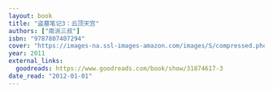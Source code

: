 ```yaml
---
layout: book
title: "盗墓笔记3：云顶天宫"
authors: ["南派三叔"]
isbn: "9787807407294"
cover: "https://images-na.ssl-images-amazon.com/images/S/compressed.photo.goodreads.com/books/1473296133i/31874617.jpg"
year: 2011
external_links:
  goodreads: https://www.goodreads.com/book/show/31874617-3
date_read: "2012-01-01"
---
```

